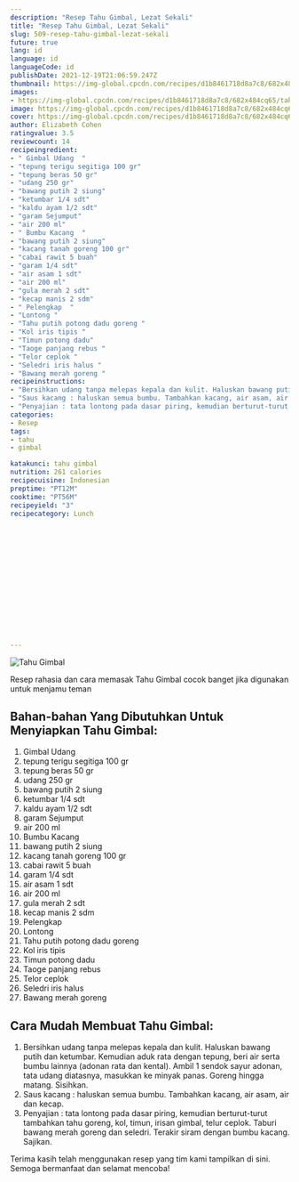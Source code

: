 ```yaml
---
description: "Resep Tahu Gimbal, Lezat Sekali"
title: "Resep Tahu Gimbal, Lezat Sekali"
slug: 509-resep-tahu-gimbal-lezat-sekali
future: true
lang: id
language: id
languageCode: id
publishDate: 2021-12-19T21:06:59.247Z 
thumbnail: https://img-global.cpcdn.com/recipes/d1b8461718d8a7c8/682x484cq65/tahu-gimbal-foto-resep-utama.png
images:
- https://img-global.cpcdn.com/recipes/d1b8461718d8a7c8/682x484cq65/tahu-gimbal-foto-resep-utama.png
image: https://img-global.cpcdn.com/recipes/d1b8461718d8a7c8/682x484cq65/tahu-gimbal-foto-resep-utama.png
cover: https://img-global.cpcdn.com/recipes/d1b8461718d8a7c8/682x484cq65/tahu-gimbal-foto-resep-utama.png
author: Elizabeth Cohen
ratingvalue: 3.5
reviewcount: 14
recipeingredient:
- " Gimbal Udang  "
- "tepung terigu segitiga 100 gr"
- "tepung beras 50 gr"
- "udang 250 gr"
- "bawang putih 2 siung"
- "ketumbar 1/4 sdt"
- "kaldu ayam 1/2 sdt"
- "garam Sejumput"
- "air 200 ml"
- " Bumbu Kacang  "
- "bawang putih 2 siung"
- "kacang tanah goreng 100 gr"
- "cabai rawit 5 buah"
- "garam 1/4 sdt"
- "air asam 1 sdt"
- "air 200 ml"
- "gula merah 2 sdt"
- "kecap manis 2 sdm"
- " Pelengkap  "
- "Lontong "
- "Tahu putih potong dadu goreng "
- "Kol iris tipis "
- "Timun potong dadu"
- "Taoge panjang rebus "
- "Telor ceplok "
- "Seledri iris halus "
- "Bawang merah goreng "
recipeinstructions:
- "Bersihkan udang tanpa melepas kepala dan kulit. Haluskan bawang putih dan ketumbar. Kemudian aduk rata dengan tepung, beri air serta bumbu lainnya (adonan rata dan kental). Ambil 1 sendok sayur adonan, tata udang diatasnya, masukkan ke minyak panas. Goreng hingga matang. Sisihkan."
- "Saus kacang : haluskan semua bumbu. Tambahkan kacang, air asam, air dan kecap."
- "Penyajian : tata lontong pada dasar piring, kemudian berturut-turut tambahkan tahu goreng, kol, timun, irisan gimbal, telur ceplok. Taburi bawang merah goreng dan seledri. Terakir siram dengan bumbu kacang. Sajikan."
categories:
- Resep
tags:
- tahu
- gimbal

katakunci: tahu gimbal 
nutrition: 261 calories
recipecuisine: Indonesian
preptime: "PT12M"
cooktime: "PT56M"
recipeyield: "3"
recipecategory: Lunch


     
    
    
    
    
    
    
    
    
    
    
      
    
---
```



![Tahu Gimbal](https://img-global.cpcdn.com/recipes/d1b8461718d8a7c8/682x484cq65/tahu-gimbal-foto-resep-utama.png)

Resep rahasia dan cara memasak  Tahu Gimbal cocok banget jika digunakan untuk menjamu teman

<!--inarticleads1-->

## Bahan-bahan Yang Dibutuhkan Untuk Menyiapkan Tahu Gimbal:

1.  Gimbal Udang  
1. tepung terigu segitiga 100 gr
1. tepung beras 50 gr
1. udang 250 gr
1. bawang putih 2 siung
1. ketumbar 1/4 sdt
1. kaldu ayam 1/2 sdt
1. garam Sejumput
1. air 200 ml
1.  Bumbu Kacang  
1. bawang putih 2 siung
1. kacang tanah goreng 100 gr
1. cabai rawit 5 buah
1. garam 1/4 sdt
1. air asam 1 sdt
1. air 200 ml
1. gula merah 2 sdt
1. kecap manis 2 sdm
1.  Pelengkap  
1. Lontong 
1. Tahu putih potong dadu goreng 
1. Kol iris tipis 
1. Timun potong dadu
1. Taoge panjang rebus 
1. Telor ceplok 
1. Seledri iris halus 
1. Bawang merah goreng 



<!--inarticleads2-->

## Cara Mudah Membuat Tahu Gimbal:

1. Bersihkan udang tanpa melepas kepala dan kulit. Haluskan bawang putih dan ketumbar. Kemudian aduk rata dengan tepung, beri air serta bumbu lainnya (adonan rata dan kental). Ambil 1 sendok sayur adonan, tata udang diatasnya, masukkan ke minyak panas. Goreng hingga matang. Sisihkan.
1. Saus kacang : haluskan semua bumbu. Tambahkan kacang, air asam, air dan kecap.
1. Penyajian : tata lontong pada dasar piring, kemudian berturut-turut tambahkan tahu goreng, kol, timun, irisan gimbal, telur ceplok. Taburi bawang merah goreng dan seledri. Terakir siram dengan bumbu kacang. Sajikan.




Terima kasih telah menggunakan resep yang tim kami tampilkan di sini. Semoga bermanfaat dan selamat mencoba!
